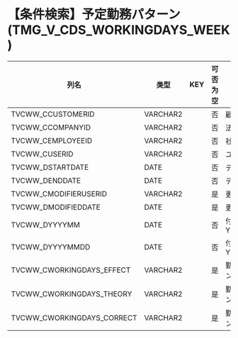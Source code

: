# 【条件検索】予定勤務パターン(TMG_V_CDS_WORKINGDAYS_WEEK)
| 列名   | 类型   | KEY  | 可否为空 | 注释   |
| ---- | ---- | ---- | ---- | ---- |
|TVCWW_CCUSTOMERID|VARCHAR2||否|顧客コード|
|TVCWW_CCOMPANYID|VARCHAR2||否|法人コード|
|TVCWW_CEMPLOYEEID|VARCHAR2||否|社員番号|
|TVCWW_CUSERID|VARCHAR2||否|ユーザーID|
|TVCWW_DSTARTDATE|DATE||否|データ開始日|
|TVCWW_DENDDATE|DATE||否|データ終了日|
|TVCWW_CMODIFIERUSERID|VARCHAR2||是|更新者|
|TVCWW_DMODIFIEDDATE|DATE||是|更新日|
|TVCWW_DYYYYMM|DATE||否|付与年月 YYYY/MM/01|
|TVCWW_DYYYYMMDD|DATE||否|付与年月日 YYYY/MM/DD|
|TVCWW_CWORKINGDAYS_EFFECT|VARCHAR2||是|勤務パターン：実効値|
|TVCWW_CWORKINGDAYS_THEORY|VARCHAR2||是|勤務パターン：理論値|
|TVCWW_CWORKINGDAYS_CORRECT|VARCHAR2||是|勤務パターン：補正値|
